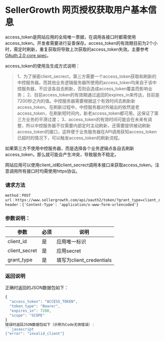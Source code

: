 # SellerGrowth 网页授权获取用户基本信息

access_token是网站应用的全局唯一票据，在调用各接口时都需使用access_token。开发者需要进行妥善保存。access_token的有效期目前为2个小时，需定时刷新，重复获取将导致上次获取的access_token失效。主要参考[OAuth 2.0 core spec]。


access_token的使用及生成方式说明：
> 1、为了保密client_secrect，第三方需要一个access_token获取和刷新的中控服务器。而其他业务逻辑服务器所使用的access_token均来自于该中控服务器，不应该各自去刷新，否则会造成access_token覆盖而影响业务；
> 2、目前access_token的有效期通过返回的expires_in来传达，目前是7200秒之内的值。中控服务器需要根据这个有效时间去刷新新access_token。在刷新过程中，中控服务器对外输出的依然是老access_token，在刷新短时间内，新老access_token都可用，这保证了第三方业务的平滑过渡；
> 3、access_token的有效时间可能会在未来有调整，所以中控服务器不仅需要内部定时主动刷新，还需要提供被动刷新access_token的接口，这样便于业务服务器在API调用获知access_token已超时的情况下，可以触发access_token的刷新流程。

如果第三方不使用中控服务器，而是选择各个业务逻辑点各自去刷新access_token，那么就可能会产生冲突，导致服务不稳定。

网站应用可以使用client_id和client_secrect调用本接口来获取access_token。注意调用所有接口时均需使用https协议。

### 请求方法
```html
method：POST
url：https://www.sellergrowth.com/api/oauth2/token/?grant_type=client_credentials&client_secret=CLIENT_SECRET&client_id=CLIENT_ID
header：{'Content-Type': 'application/x-www-form-urlencoded'}
```

### 参数说明：
| 参数           | 必须         | 说明   |
| ------------  | ------------ | ------ |
| client_id     | 是       | 应用唯一标识 |
| client_secret | 是       | 应用secret |
| grant_type    | 是       | 填写为client_credentials |

### 返回说明
正确时返回的JSON数据包如下：
```javascript
{
  "access_token": "ACCESS_TOKEN", 
  "token_type": "Bearer", 
  "expires_in": 7200, 
  "scope": "SCOPE"
}
错误时返回JSON数据包如下（示例为Code无效错误）:
```javascript
{"error": "invalid_client"}
```

[OAuth 2.0 core spec]: <https://tools.ietf.org/html/rfc6749>
